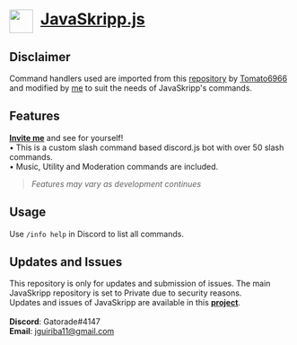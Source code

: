 # <img align="top" src="https://github.com/Jed556/JavaSkripp-Public/blob/main/JavaSkripp.svg" width="42" height="42"/> &nbsp;[JavaSkripp.js](https://discord.com/oauth2/authorize?client_id=881308119383302165&permissions=8&scope=bot%20applications.commands) <br/>

## Disclaimer
Command handlers used are imported from this [repository](https://github.com/Tomato6966/Discord-js-handler-slash-Commands) by [Tomato6966](https://github.com/Tomato6966) and modified by [me](https://github.com/Jed556) to suit the needs of JavaSkripp's commands.

## Features
[**Invite me**](https://discord.com/oauth2/authorize?client_id=881308119383302165&permissions=8&scope=bot%20applications.commands) and see for yourself! <br/>
• This is a custom slash command based discord.js bot with over 50 slash commands. <br/>
• Music, Utility and Moderation commands are included. <br/>
>*Features may vary as development continues*

## Usage
Use ```/info help``` in Discord to list all commands.

## Updates and Issues
This repository is only for updates and submission of issues. The main JavaSkripp repository is set to Private due to security reasons. <br/>
Updates and issues of JavaSkripp are available in this [**project**](https://github.com/Jed556/JavaSkripp-Public/projects/1?fullscreen=true). <br/>
<br/>
**Discord**: Gatorade#4147 <br/>
**Email**: jguiriba11@gmail.com

